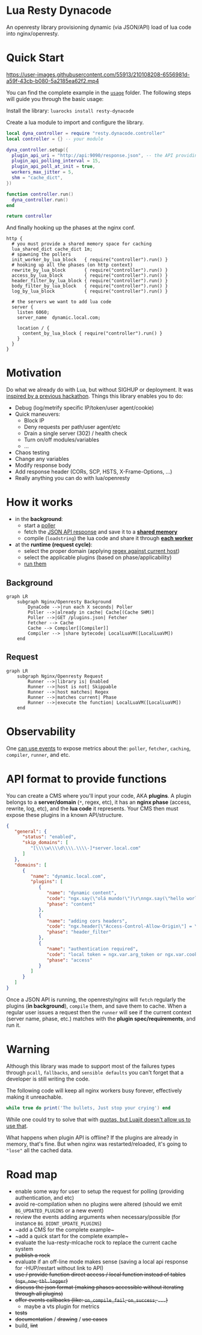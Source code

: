 # Lua Resty Dynacode

An openresty library provisioning dynamic (via JSON/API) load of lua code into nginx/openresty.

# Quick Start

https://user-images.githubusercontent.com/55913/210108208-6556981d-a59f-43cb-b080-5a2185ea62f2.mp4

You can find the complete example in the [`usage`](/usage) folder. The following steps will guide you through the basic usage:

Install the library: `luarocks install resty-dynacode`

Create a lua module to import and configure the library.

```lua
local dyna_controller = require "resty.dynacode.controller"
local controller = {} -- your module

dyna_controller.setup({
  plugin_api_uri = "http://api:9090/response.json", -- the API providing the expected response
  plugin_api_polling_interval = 15,
  plugin_api_poll_at_init = true,
  workers_max_jitter = 5,
  shm = "cache_dict",
})

function controller.run()
  dyna_controller.run()
end

return controller
```

And finally hooking up the phases at the nginx conf.

```nginx
http {
  # you must provide a shared memory space for caching
  lua_shared_dict cache_dict 1m;
  # spawning the pollers
  init_worker_by_lua_block   { require("controller").run() }
  # hooking up all the phases (on http context)
  rewrite_by_lua_block       { require("controller").run() }
  access_by_lua_block        { require("controller").run() }
  header_filter_by_lua_block { require("controller").run() }
  body_filter_by_lua_block   { require("controller").run() }
  log_by_lua_block           { require("controller").run() }

  # the servers we want to add lua code
  server {
    listen 6060;
    server_name  dynamic.local.com;

    location / {
      content_by_lua_block { require("controller").run() }
    }
  }
}
```

# Motivation

Do what we already do with Lua, but without SIGHUP or deployment. It was [inspired by a previous hackathon](https://github.com/leandromoreira/edge-computing-resty#demo). Things this library enables you to do:

* Debug (log/metrify specific IP/token/user agent/cookie)
* Quick maneuvers:
  * Block IP
  * Deny requests per path/user agent/etc
  * Drain a single server (302) / health check
  * Turn on/off modules/variables
  * ...
* Chaos testing
* Change any variables
* Modify response body
* Add response header (CORs, SCP, HSTS, X-Frame-Options,
 ...)
* Really anything you can do with lua/openresty


# How it works

* in the **background**:
  * start a [poller](/src/resty/dynacode/poller.lua#L40)
  * fetch the [JSON API response](/usage/response.json) and save it to a [**shared memory**](/src/resty/dynacode/cache.lua#L67)
  * compile (`loadstring`) the lua code and share it through [**each worker**](/src/resty/dynacode/controller.lua#L157)
* at the **runtime (request cycle)**:
  * select the proper domain (applying [regex against current host](/src/resty/dynacode/runner.lua#L88))
  * select the applicable plugins (based on phase/applicability)
  * [run them](/src/resty/dynacode/runner.lua#L102)

## Background 

```mermaid
graph LR
    subgraph Nginx/Openresty Background
        DynaCode -->|run each X seconds| Poller
        Poller -->|already in cache| Cache[(Cache SHM)]
        Poller -->|GET /plugins.json| Fetcher
        Fetcher --> Cache
        Cache --> Compiler[[Compiler]]
        Compiler --> |share bytecode| LocalLuaVM([LocalLuaVM])
    end
```

## Request

```mermaid
graph LR
    subgraph Nginx/Openresty Request
        Runner -->|library is| Enabled
        Runner -->|host is not| Skippable
        Runner -->|host matches| Regex
        Runner -->|matches current| Phase
        Runner -->|execute the function| LocalLuaVM([LocalLuaVM])
    end
```

# Observability

One [can use events](usage/src/controller.lua#L73) to expose metrics about the: `poller`, `fetcher`, `caching`, `compiler`, `runner`, and etc.

# API format to provide functions

You can create a CMS where you'll input your code, AKA **plugins**. A plugin belongs to a **server/domain** (`*`, regex, etc), it has an **nginx phase** (access, rewrite, log, etc), and the **lua code** it represents. Your CMS then must expose these plugins in a known API/structure.

```json
{
   "general": {
      "status": "enabled",
      "skip_domains": [
         "[\\\\w\\\\d\\\\.\\\\-]*server.local.com"
      ]
   },
   "domains": [
      {
         "name": "dynamic.local.com",
         "plugins": [
            {
               "name": "dynamic content",
               "code": "ngx.say(\"olá mundo!\")\r\nngx.say(\"hello world!\")",
               "phase": "content"
            },
            {
               "name": "adding cors headers",
               "code": "ngx.header[\"Access-Control-Allow-Origin\"] = \"http://dynamic.local.com\"",
               "phase": "header_filter"
            },
            {
               "name": "authentication required",
               "code": "local token = ngx.var.arg_token or ngx.var.cookie_superstition\r\n\r\nif token ~= 'token' then\r\n  return ngx.exit(ngx.HTTP_FORBIDDEN)\r\nelse\r\n  ngx.header['Set-Cookie'] = {'superstition=token'}\r\nend",
               "phase": "access"
            }
         ]
      }
   ]
}
```

Once a JSON API is running, the openresty/nginx will `fetch` regularly the plugins (**in background**), `compile` them, and save them to cache. When a regular user issues a request then the `runner` will see if the current context (server name, phase, etc.) matches with the **plugin spec/requirements**, and run it.


# Warning

Although this library was made to support most of the failures types through `pcall`, `fallbacks`, and `sensible defaults` you can't forget that a developer is still writing the code.

The following code will keep all nginx workers busy forever, effectively making it unreachable.

```lua
while true do print('The bullets, Just stop your crying') end
```

While one could try to solve that with [quotas, but Luajit doesn't allow us to use that](https://github.com/Kong/kong-lua-sandbox#optionsquota).

What happens when plugin API is offline? If the plugins are already in memory, that's fine. But when nginx was restarted/reloaded, it's going to `"lose"` all the cached data.


# Road map

* enable some way for user to setup the request for polling (providing authentication, and etc)
* avoid re-compilation when no plugins were altered (should we emit `BG_UPDATED_PLUGINS` or a new event)
* review the events adding arguments when necessary/possible (for instance `BG_DIDNT_UPDATE_PLUGINS`)
* ~add a CMS for the complete example~
* ~add a quick start for the complete example~
* evaluate the lua-resty-mlcache rock to replace the current cache system
* ~~publish a rock~~
* evaluate if an off-line mode makes sense (saving a local api response for -HUP/restart without link to API)
* ~~use / provide function direct access / local function instead of tables (`ngx_now`, `tbl.logger`)~~
* ~~discuss the json format (making phases accessible without iterating through all plugins)~~
* ~~offer events callbacks (like: `on_compile_fail`, `on_success`, `...`)~~
  * maybe a vts plugin for metrics
* ~~tests~~
* ~~documentation~~ / ~~drawing~~ / ~~use cases~~
* build, ~~lint~~
